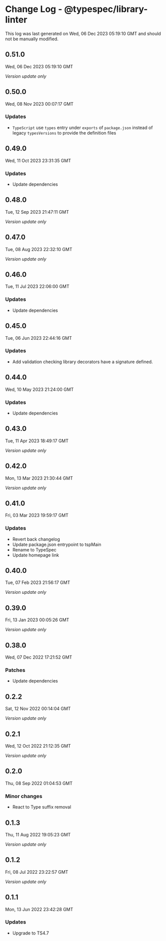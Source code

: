 # Change Log - @typespec/library-linter

This log was last generated on Wed, 06 Dec 2023 05:19:10 GMT and should not be manually modified.

## 0.51.0
Wed, 06 Dec 2023 05:19:10 GMT

_Version update only_

## 0.50.0
Wed, 08 Nov 2023 00:07:17 GMT

### Updates

- `TypeScript` use `types` entry under `exports` of `package.json` instead of legacy `typesVersions` to provide the definition files

## 0.49.0
Wed, 11 Oct 2023 23:31:35 GMT

### Updates

- Update dependencies

## 0.48.0
Tue, 12 Sep 2023 21:47:11 GMT

_Version update only_

## 0.47.0
Tue, 08 Aug 2023 22:32:10 GMT

_Version update only_

## 0.46.0
Tue, 11 Jul 2023 22:06:00 GMT

### Updates

- Update dependencies

## 0.45.0
Tue, 06 Jun 2023 22:44:16 GMT

### Updates

- Add validation checking library decorators have a signature defined.

## 0.44.0
Wed, 10 May 2023 21:24:00 GMT

### Updates

- Update dependencies

## 0.43.0
Tue, 11 Apr 2023 18:49:17 GMT

_Version update only_

## 0.42.0
Mon, 13 Mar 2023 21:30:44 GMT

_Version update only_

## 0.41.0
Fri, 03 Mar 2023 19:59:17 GMT

### Updates

- Revert back changelog
- Update package.json entrypoint to tspMain
- Rename to TypeSpec
- Update homepage link

## 0.40.0
Tue, 07 Feb 2023 21:56:17 GMT

_Version update only_

## 0.39.0
Fri, 13 Jan 2023 00:05:26 GMT

_Version update only_

## 0.38.0
Wed, 07 Dec 2022 17:21:52 GMT

### Patches

- Update dependencies

## 0.2.2
Sat, 12 Nov 2022 00:14:04 GMT

_Version update only_

## 0.2.1
Wed, 12 Oct 2022 21:12:35 GMT

_Version update only_

## 0.2.0
Thu, 08 Sep 2022 01:04:53 GMT

### Minor changes

- React to Type suffix removal

## 0.1.3
Thu, 11 Aug 2022 19:05:23 GMT

_Version update only_

## 0.1.2
Fri, 08 Jul 2022 23:22:57 GMT

_Version update only_

## 0.1.1
Mon, 13 Jun 2022 23:42:28 GMT

### Updates

- Upgrade to TS4.7

